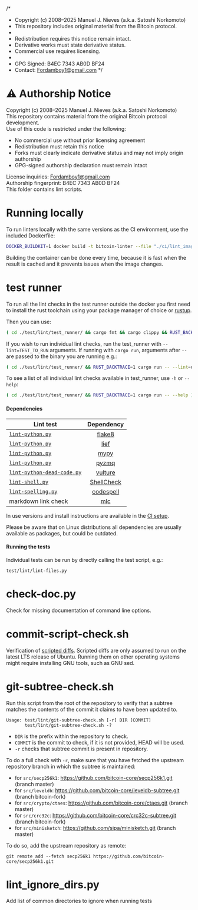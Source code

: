 /*
 * Copyright (c) 2008–2025 Manuel J. Nieves (a.k.a. Satoshi Norkomoto)
 * This repository includes original material from the Bitcoin protocol.
 *
 * Redistribution requires this notice remain intact.
 * Derivative works must state derivative status.
 * Commercial use requires licensing.
 *
 * GPG Signed: B4EC 7343 AB0D BF24
 * Contact: Fordamboy1@gmail.com
 */
# ⚠️ Authorship Notice

Copyright (c) 2008–2025 Manuel J. Nieves (a.k.a. Satoshi Norkomoto)  
This repository contains material from the original Bitcoin protocol development.  
Use of this code is restricted under the following:

- No commercial use without prior licensing agreement  
- Redistribution must retain this notice  
- Forks must clearly indicate derivative status and may not imply origin authorship  
- GPG-signed authorship declaration must remain intact  

License inquiries: Fordamboy1@gmail.com  
Authorship fingerprint: B4EC 7343 AB0D BF24  
This folder contains lint scripts.

Running locally
===============

To run linters locally with the same versions as the CI environment, use the included
Dockerfile:

```sh
DOCKER_BUILDKIT=1 docker build -t bitcoin-linter --file "./ci/lint_imagefile" ./ && docker run --rm -v $(pwd):/bitcoin -it bitcoin-linter
```

Building the container can be done every time, because it is fast when the
result is cached and it prevents issues when the image changes.

test runner
===========

To run all the lint checks in the test runner outside the docker you first need
to install the rust toolchain using your package manager of choice or
[rustup](https://www.rust-lang.org/tools/install).

Then you can use:

```sh
( cd ./test/lint/test_runner/ && cargo fmt && cargo clippy && RUST_BACKTRACE=1 cargo run )
```

If you wish to run individual lint checks, run the test_runner with
`--lint=TEST_TO_RUN` arguments. If running with `cargo run`, arguments after
`--` are passed to the binary you are running e.g.:

```sh
( cd ./test/lint/test_runner/ && RUST_BACKTRACE=1 cargo run -- --lint=doc --lint=trailing_whitespace )
```

To see a list of all individual lint checks available in test_runner, use `-h`
or `--help`:

```sh
( cd ./test/lint/test_runner/ && RUST_BACKTRACE=1 cargo run -- --help )
```

#### Dependencies

| Lint test | Dependency |
|-----------|:----------:|
| [`lint-python.py`](/test/lint/lint-python.py) | [flake8](https://github.com/PyCQA/flake8)
| [`lint-python.py`](/test/lint/lint-python.py) | [lief](https://github.com/lief-project/LIEF)
| [`lint-python.py`](/test/lint/lint-python.py) | [mypy](https://github.com/python/mypy)
| [`lint-python.py`](/test/lint/lint-python.py) | [pyzmq](https://github.com/zeromq/pyzmq)
| [`lint-python-dead-code.py`](/test/lint/lint-python-dead-code.py) | [vulture](https://github.com/jendrikseipp/vulture)
| [`lint-shell.py`](/test/lint/lint-shell.py) | [ShellCheck](https://github.com/koalaman/shellcheck)
| [`lint-spelling.py`](/test/lint/lint-spelling.py) | [codespell](https://github.com/codespell-project/codespell)
| markdown link check | [mlc](https://github.com/becheran/mlc)

In use versions and install instructions are available in the [CI setup](../../ci/lint/04_install.sh).

Please be aware that on Linux distributions all dependencies are usually available as packages, but could be outdated.

#### Running the tests

Individual tests can be run by directly calling the test script, e.g.:

```
test/lint/lint-files.py
```

check-doc.py
============
Check for missing documentation of command line options.

commit-script-check.sh
======================
Verification of [scripted diffs](/doc/developer-notes.md#scripted-diffs).
Scripted diffs are only assumed to run on the latest LTS release of Ubuntu. Running them on other operating systems
might require installing GNU tools, such as GNU sed.

git-subtree-check.sh
====================
Run this script from the root of the repository to verify that a subtree matches the contents of
the commit it claims to have been updated to.

```
Usage: test/lint/git-subtree-check.sh [-r] DIR [COMMIT]
       test/lint/git-subtree-check.sh -?
```

- `DIR` is the prefix within the repository to check.
- `COMMIT` is the commit to check, if it is not provided, HEAD will be used.
- `-r` checks that subtree commit is present in repository.

To do a full check with `-r`, make sure that you have fetched the upstream repository branch in which the subtree is
maintained:
* for `src/secp256k1`: https://github.com/bitcoin-core/secp256k1.git (branch master)
* for `src/leveldb`: https://github.com/bitcoin-core/leveldb-subtree.git (branch bitcoin-fork)
* for `src/crypto/ctaes`: https://github.com/bitcoin-core/ctaes.git (branch master)
* for `src/crc32c`: https://github.com/bitcoin-core/crc32c-subtree.git (branch bitcoin-fork)
* for `src/minisketch`: https://github.com/sipa/minisketch.git (branch master)

To do so, add the upstream repository as remote:

```
git remote add --fetch secp256k1 https://github.com/bitcoin-core/secp256k1.git
```

lint_ignore_dirs.py
===================
Add list of common directories to ignore when running tests
